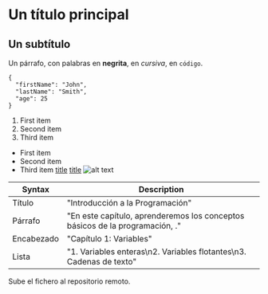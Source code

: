# Un título principal
## Un subtítulo
Un párrafo, con palabras en **negrita**, en *cursiva*, en `código`.
```
{
  "firstName": "John",
  "lastName": "Smith",
  "age": 25
}
``` 
1. First item
2. Second item
3. Third item
- First item
- Second item
- Third item
[title](https://www.hackcs.uj.es)
[title]([https://www.example.com](https://github.com/aluher6648/repo_IWA_pabloherrera/blob/main/README.md)https://github.com/aluher6648/repo_IWA_pabloherrera/blob/main/README.md)
![alt text](image.jpg)

| Syntax      | Description          |
|-------------|----------------------|
| Título      | "Introducción a la Programación" |
| Párrafo     | "En este capítulo, aprenderemos los conceptos básicos de la programación, ." |
| Encabezado  | "Capítulo 1: Variables" |
| Lista       | "1. Variables enteras\n2. Variables flotantes\n3. Cadenas de texto" |

Sube el fichero al repositorio remoto.

